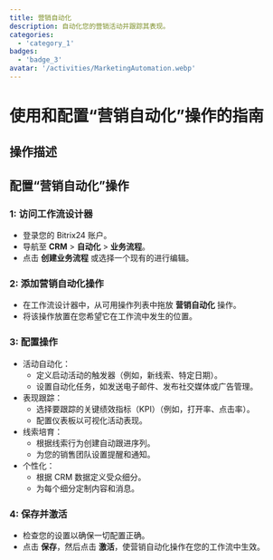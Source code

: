 ```yaml
---
title: 营销自动化
description: 自动化您的营销活动并跟踪其表现。
categories: 
  - 'category_1'
badges: 
  - 'badge_3'
avatar: '/activities/MarketingAutomation.webp'
---
```

# 使用和配置“营销自动化”操作的指南

## 操作描述

## **配置“营销自动化”操作**

### 1: 访问工作流设计器
- 登录您的 Bitrix24 账户。
- 导航至 **CRM** > **自动化** > **业务流程**。
- 点击 **创建业务流程** 或选择一个现有的进行编辑。

### 2: 添加营销自动化操作
- 在工作流设计器中，从可用操作列表中拖放 **营销自动化** 操作。
- 将该操作放置在您希望它在工作流中发生的位置。

### 3: 配置操作
- 活动自动化：
  - 定义启动活动的触发器（例如，新线索、特定日期）。
  - 设置自动化任务，如发送电子邮件、发布社交媒体或广告管理。
- 表现跟踪：
  - 选择要跟踪的关键绩效指标（KPI）（例如，打开率、点击率）。
  - 配置仪表板以可视化活动表现。
- 线索培育：
  - 根据线索行为创建自动跟进序列。
  - 为您的销售团队设置提醒和通知。
- 个性化：
  - 根据 CRM 数据定义受众细分。
  - 为每个细分定制内容和消息。

### 4: 保存并激活
- 检查您的设置以确保一切配置正确。
- 点击 **保存**，然后点击 **激活**，使营销自动化操作在您的工作流中生效。